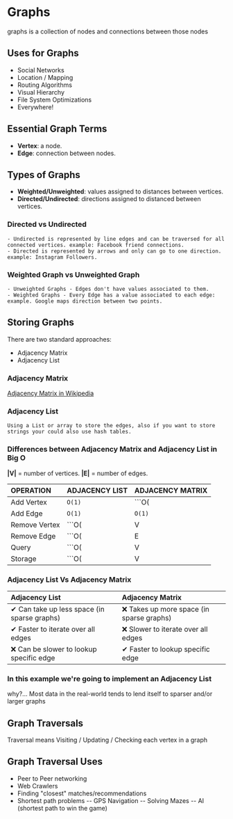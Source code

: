 # Graphs

graphs is a collection of nodes and connections between those nodes

## Uses for Graphs

  - Social Networks
  - Location / Mapping
  - Routing Algorithms
  - Visual Hierarchy
  - File System Optimizations
  - Everywhere!

## Essential Graph Terms
  - __Vertex__: a node.
  - __Edge__: connection between nodes.

## Types of Graphs
  - __Weighted/Unweighted__: values assigned to distances between vertices.
  - __Directed/Undirected__: directions assigned to distanced between vertices.

  ### Directed vs Undirected 
    - Undirected is represented by line edges and can be traversed for all connected vertices. example: Facebook friend connections.
    - Directed is represented by arrows and only can go to one direction. example: Instagram Followers.

  ### Weighted Graph vs Unweighted Graph

    - Unweighted Graphs - Edges don't have values associated to them.
    - Weighted Graphs - Every Edge has a value associated to each edge: example. Google maps direction between two points.

## Storing Graphs
 There are two standard approaches:
  - Adjacency Matrix
  - Adjacency List

  ### Adjacency Matrix
  [Adjacency Matrix in Wikipedia](https://en.wikipedia.org/wiki/Adjacency_matrix)

  ### Adjacency List
    Using a List or array to store the edges, also if you want to store strings your could also use hash tables.

  ### Differences between Adjacency Matrix and Adjacency List in Big O
  __|V|__ = number of vertices.
  __|E|__ = number of edges.

|   __OPERATION__   | __ADJACENCY LIST__ |  __ADJACENCY MATRIX__  |
| :---------------- | :----------------- | :--------------------- |
| Add Vertex        | ```O(1)```         | ```O(|V^2|)```         |
| Add Edge          | ```O(1)```         | ```O(1)```             |
| Remove Vertex     | ```O(|V| + |E|)``` | ```O(|V^2|)```         |
| Remove Edge       | ```O(|E|)```       | ```O(1)```             |
| Query             | ```O(|V| + |E|)``` | ```O(1)```             |
| Storage           | ```O(|V| + |E|)``` | ```O(|V^2|)```         |

### Adjacency List Vs Adjacency Matrix

| __Adjacency List__ | __Adjacency Matrix__ |
| :----------------- | :------------------- |
| ✔ Can take up less space (in sparse graphs) | ❌ Takes up more space (in sparse graphs) |
| ✔ Faster to iterate over all edges | ❌ Slower to iterate over all edges |
| ❌ Can be slower to lookup specific edge | ✔ Faster to lookup specific edge |


### In this example we're going to implement an Adjacency List

why?... Most data in the real-world tends to lend itself to sparser and/or larger graphs

## Graph Traversals

Traversal means Visiting / Updating / Checking each vertex in a graph

## Graph Traversal Uses
  - Peer to Peer networking
  - Web Crawlers
  - Finding "closest" matches/recommendations
  - Shortest path problems
    -- GPS Navigation
    -- Solving Mazes
    -- AI (shortest path to win the game)